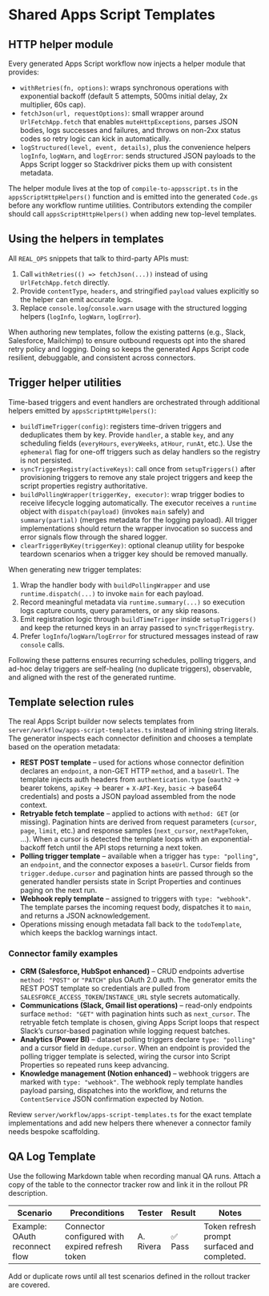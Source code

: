 # Shared Apps Script Templates

## HTTP helper module

Every generated Apps Script workflow now injects a helper module that provides:

- `withRetries(fn, options)`: wraps synchronous operations with exponential backoff (default 5 attempts, 500ms initial delay, 2x multiplier, 60s cap).
- `fetchJson(url, requestOptions)`: small wrapper around `UrlFetchApp.fetch` that enables `muteHttpExceptions`, parses JSON bodies, logs successes and failures, and throws on non-2xx status codes so retry logic can kick in automatically.
- `logStructured(level, event, details)`, plus the convenience helpers `logInfo`, `logWarn`, and `logError`: sends structured JSON payloads to the Apps Script logger so Stackdriver picks them up with consistent metadata.

The helper module lives at the top of `compile-to-appsscript.ts` in the `appsScriptHttpHelpers()` function and is emitted into the generated `Code.gs` before any workflow runtime utilities. Contributors extending the compiler should call `appsScriptHttpHelpers()` when adding new top-level templates.

## Using the helpers in templates

All `REAL_OPS` snippets that talk to third-party APIs must:

1. Call `withRetries(() => fetchJson(...))` instead of using `UrlFetchApp.fetch` directly.
2. Provide `contentType`, `headers`, and stringified `payload` values explicitly so the helper can emit accurate logs.
3. Replace `console.log`/`console.warn` usage with the structured logging helpers (`logInfo`, `logWarn`, `logError`).

When authoring new templates, follow the existing patterns (e.g., Slack, Salesforce, Mailchimp) to ensure outbound requests opt into the shared retry policy and logging. Doing so keeps the generated Apps Script code resilient, debuggable, and consistent across connectors.

## Trigger helper utilities

Time-based triggers and event handlers are orchestrated through additional helpers emitted by `appsScriptHttpHelpers()`:

- `buildTimeTrigger(config)`: registers time-driven triggers and deduplicates them by key. Provide `handler`, a stable `key`, and any scheduling fields (`everyHours`, `everyWeeks`, `atHour`, `runAt`, etc.). Use the `ephemeral` flag for one-off triggers such as delay handlers so the registry is not persisted.
- `syncTriggerRegistry(activeKeys)`: call once from `setupTriggers()` after provisioning triggers to remove any stale project triggers and keep the script properties registry authoritative.
- `buildPollingWrapper(triggerKey, executor)`: wrap trigger bodies to receive lifecycle logging automatically. The executor receives a `runtime` object with `dispatch(payload)` (invokes `main` safely) and `summary(partial)` (merges metadata for the logging payload). All trigger implementations should return the wrapper invocation so success and error signals flow through the shared logger.
- `clearTriggerByKey(triggerKey)`: optional cleanup utility for bespoke teardown scenarios when a trigger key should be removed manually.

When generating new trigger templates:

1. Wrap the handler body with `buildPollingWrapper` and use `runtime.dispatch(...)` to invoke `main` for each payload.
2. Record meaningful metadata via `runtime.summary(...)` so execution logs capture counts, query parameters, or any skip reasons.
3. Emit registration logic through `buildTimeTrigger` inside `setupTriggers()` and keep the returned keys in an array passed to `syncTriggerRegistry`.
4. Prefer `logInfo`/`logWarn`/`logError` for structured messages instead of raw `console` calls.

Following these patterns ensures recurring schedules, polling triggers, and ad-hoc delay triggers are self-healing (no duplicate triggers), observable, and aligned with the rest of the generated runtime.

## Template selection rules

The real Apps Script builder now selects templates from `server/workflow/apps-script-templates.ts` instead of inlining string literals. The generator inspects each connector definition and chooses a template based on the operation metadata:

- **REST POST template** – used for actions whose connector definition declares an `endpoint`, a non-GET HTTP `method`, and a `baseUrl`. The template injects auth headers from `authentication.type` (`oauth2` → bearer tokens, `apiKey` → bearer + `X-API-Key`, `basic` → base64 credentials) and posts a JSON payload assembled from the node context.
- **Retryable fetch template** – applied to actions with `method: GET` (or missing). Pagination hints are derived from request parameters (`cursor`, `page`, `limit`, etc.) and response samples (`next_cursor`, `nextPageToken`, …). When a cursor is detected the template loops with an exponential-backoff fetch until the API stops returning a next token.
- **Polling trigger template** – available when a trigger has `type: "polling"`, an `endpoint`, and the connector exposes a `baseUrl`. Cursor fields from `trigger.dedupe.cursor` and pagination hints are passed through so the generated handler persists state in Script Properties and continues paging on the next run.
- **Webhook reply template** – assigned to triggers with `type: "webhook"`. The template parses the incoming request body, dispatches it to `main`, and returns a JSON acknowledgement.
- Operations missing enough metadata fall back to the `todoTemplate`, which keeps the backlog warnings intact.

### Connector family examples

- **CRM (Salesforce, HubSpot enhanced)** – CRUD endpoints advertise `method: "POST"` or `"PATCH"` plus OAuth 2.0 auth. The generator emits the REST POST template so credentials are pulled from `SALESFORCE_ACCESS_TOKEN`/`INSTANCE_URL` style secrets automatically.
- **Communications (Slack, Gmail list operations)** – read-only endpoints surface `method: "GET"` with pagination hints such as `next_cursor`. The retryable fetch template is chosen, giving Apps Script loops that respect Slack’s cursor-based pagination while logging request batches.
- **Analytics (Power BI)** – dataset polling triggers declare `type: "polling"` and a cursor field in `dedupe.cursor`. When an endpoint is provided the polling trigger template is selected, wiring the cursor into Script Properties so repeated runs keep advancing.
- **Knowledge management (Notion enhanced)** – webhook triggers are marked with `type: "webhook"`. The webhook reply template handles payload parsing, dispatches into the workflow, and returns the `ContentService` JSON confirmation expected by Notion.

Review `server/workflow/apps-script-templates.ts` for the exact template implementations and add new helpers there whenever a connector family needs bespoke scaffolding.

## QA Log Template

Use the following Markdown table when recording manual QA runs. Attach a copy of the table to the connector tracker row and link it in the rollout PR description.

| Scenario | Preconditions | Tester | Result | Notes |
| --- | --- | --- | --- | --- |
| Example: OAuth reconnect flow | Connector configured with expired refresh token | A. Rivera | ✅ Pass | Token refresh prompt surfaced and completed. |

Add or duplicate rows until all test scenarios defined in the rollout tracker are covered.

